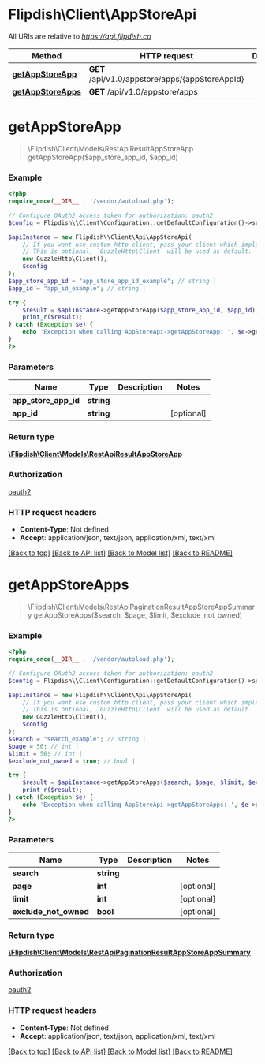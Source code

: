 # Flipdish\\Client\AppStoreApi

All URIs are relative to *https://api.flipdish.co*

Method | HTTP request | Description
------------- | ------------- | -------------
[**getAppStoreApp**](AppStoreApi.md#getAppStoreApp) | **GET** /api/v1.0/appstore/apps/{appStoreAppId} | 
[**getAppStoreApps**](AppStoreApi.md#getAppStoreApps) | **GET** /api/v1.0/appstore/apps | 


# **getAppStoreApp**
> \Flipdish\\Client\Models\RestApiResultAppStoreApp getAppStoreApp($app_store_app_id, $app_id)



### Example
```php
<?php
require_once(__DIR__ . '/vendor/autoload.php');

// Configure OAuth2 access token for authorization: oauth2
$config = Flipdish\\Client\Configuration::getDefaultConfiguration()->setAccessToken('YOUR_ACCESS_TOKEN');

$apiInstance = new Flipdish\\Client\Api\AppStoreApi(
    // If you want use custom http client, pass your client which implements `GuzzleHttp\ClientInterface`.
    // This is optional, `GuzzleHttp\Client` will be used as default.
    new GuzzleHttp\Client(),
    $config
);
$app_store_app_id = "app_store_app_id_example"; // string | 
$app_id = "app_id_example"; // string | 

try {
    $result = $apiInstance->getAppStoreApp($app_store_app_id, $app_id);
    print_r($result);
} catch (Exception $e) {
    echo 'Exception when calling AppStoreApi->getAppStoreApp: ', $e->getMessage(), PHP_EOL;
}
?>
```

### Parameters

Name | Type | Description  | Notes
------------- | ------------- | ------------- | -------------
 **app_store_app_id** | **string**|  |
 **app_id** | **string**|  | [optional]

### Return type

[**\Flipdish\\Client\Models\RestApiResultAppStoreApp**](../Model/RestApiResultAppStoreApp.md)

### Authorization

[oauth2](../../README.md#oauth2)

### HTTP request headers

 - **Content-Type**: Not defined
 - **Accept**: application/json, text/json, application/xml, text/xml

[[Back to top]](#) [[Back to API list]](../../README.md#documentation-for-api-endpoints) [[Back to Model list]](../../README.md#documentation-for-models) [[Back to README]](../../README.md)

# **getAppStoreApps**
> \Flipdish\\Client\Models\RestApiPaginationResultAppStoreAppSummary getAppStoreApps($search, $page, $limit, $exclude_not_owned)



### Example
```php
<?php
require_once(__DIR__ . '/vendor/autoload.php');

// Configure OAuth2 access token for authorization: oauth2
$config = Flipdish\\Client\Configuration::getDefaultConfiguration()->setAccessToken('YOUR_ACCESS_TOKEN');

$apiInstance = new Flipdish\\Client\Api\AppStoreApi(
    // If you want use custom http client, pass your client which implements `GuzzleHttp\ClientInterface`.
    // This is optional, `GuzzleHttp\Client` will be used as default.
    new GuzzleHttp\Client(),
    $config
);
$search = "search_example"; // string | 
$page = 56; // int | 
$limit = 56; // int | 
$exclude_not_owned = true; // bool | 

try {
    $result = $apiInstance->getAppStoreApps($search, $page, $limit, $exclude_not_owned);
    print_r($result);
} catch (Exception $e) {
    echo 'Exception when calling AppStoreApi->getAppStoreApps: ', $e->getMessage(), PHP_EOL;
}
?>
```

### Parameters

Name | Type | Description  | Notes
------------- | ------------- | ------------- | -------------
 **search** | **string**|  |
 **page** | **int**|  | [optional]
 **limit** | **int**|  | [optional]
 **exclude_not_owned** | **bool**|  | [optional]

### Return type

[**\Flipdish\\Client\Models\RestApiPaginationResultAppStoreAppSummary**](../Model/RestApiPaginationResultAppStoreAppSummary.md)

### Authorization

[oauth2](../../README.md#oauth2)

### HTTP request headers

 - **Content-Type**: Not defined
 - **Accept**: application/json, text/json, application/xml, text/xml

[[Back to top]](#) [[Back to API list]](../../README.md#documentation-for-api-endpoints) [[Back to Model list]](../../README.md#documentation-for-models) [[Back to README]](../../README.md)

